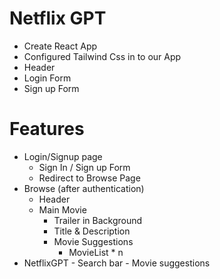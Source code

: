 # Netflix GPT
- Create React App
- Configured Tailwind Css in to our App
- Header
- Login Form
- Sign up Form

# Features
- Login/Signup page
    - Sign In / Sign up Form
    - Redirect to Browse Page
- Browse (after authentication)
    - Header
    - Main Movie
        - Trailer in Background
        - Title & Description
        - Movie Suggestions
            - MovieList * n
- NetflixGPT
        - Search bar
        - Movie suggestions

